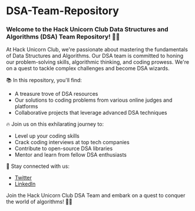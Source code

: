 # DSA-Team-Repository
### Welcome to the Hack Unicorn Club Data Structures and Algorithms (DSA) Team Repository! 🧠🧩

At Hack Unicorn Club, we're passionate about mastering the fundamentals of Data Structures and Algorithms. Our DSA team is committed to honing our problem-solving skills, algorithmic thinking, and coding prowess. We're on a quest to tackle complex challenges and become DSA wizards.

📚 In this repository, you'll find:

- A treasure trove of DSA resources
- Our solutions to coding problems from various online judges and platforms
- Collaborative projects that leverage advanced DSA techniques

🔥 Join us on this exhilarating journey to:

- Level up your coding skills
- Crack coding interviews at top tech companies
- Contribute to open-source DSA libraries
- Mentor and learn from fellow DSA enthusiasts

📢 Stay connected with us:
- [Twitter](https://twitter.com/hackunicornclub)
- [LinkedIn](https://www.linkedin.com/company/hack-unicorn-club)

Join the Hack Unicorn Club DSA Team and embark on a quest to conquer the world of algorithms! 🦄💡
